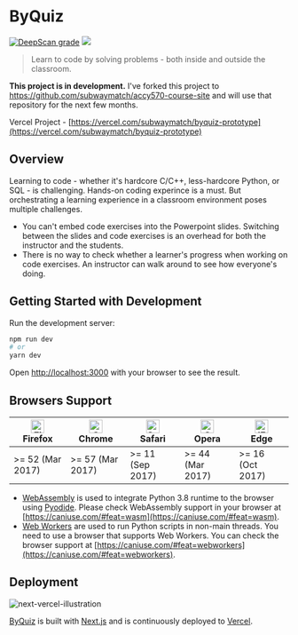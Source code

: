 # ByQuiz
<a href="https://deepscan.io/dashboard#view=project&tid=10181&pid=12879&bid=206032"><img src="https://deepscan.io/api/teams/10181/projects/12879/branches/206032/badge/grade.svg" alt="DeepScan grade"></a>
<a href="https://www.codacy.com/manual/subwaymatch/byquiz-prototype?utm_source=github.com&amp;utm_medium=referral&amp;utm_content=subwaymatch/byquiz-prototype&amp;utm_campaign=Badge_Grade"><img src="https://app.codacy.com/project/badge/Grade/f44c518a3b884f5b9a4c917206ad116d"/></a>

<blockquote>Learn to code by solving problems - both inside and outside the classroom.</blockquote>

**This project is in development.** I've forked this project to https://github.com/subwaymatch/accy570-course-site and will use that repository for the next few months.

Vercel Project - [https://vercel.com/subwaymatch/byquiz-prototype](https://vercel.com/subwaymatch/byquiz-prototype)

## Overview

Learning to code - whether it's hardcore C/C++, less-hardcore Python, or SQL - is challenging. Hands-on coding experince is a must. But orchestrating a learning experience in a classroom environment poses multiple challenges. 

- You can't embed code exercises into the Powerpoint slides. Switching between the slides and code exercises is an overhead for both the instructor and the students.
- There is no way to check whether a learner's progress when working on code exercises. An instructor can walk around to see how everyone's doing.


## Getting Started with Development

Run the development server:

```bash
npm run dev
# or
yarn dev
```

Open [http://localhost:3000](http://localhost:3000) with your browser to see the result.


## Browsers Support

| [<img src="https://raw.githubusercontent.com/alrra/browser-logos/master/src/firefox/firefox_48x48.png" alt="Firefox" width="24px" height="24px" />](http://godban.github.io/browsers-support-badges/)<br/>Firefox | [<img src="https://raw.githubusercontent.com/alrra/browser-logos/master/src/chrome/chrome_48x48.png" alt="Chrome" width="24px" height="24px" />](http://godban.github.io/browsers-support-badges/)<br/>Chrome | [<img src="https://raw.githubusercontent.com/alrra/browser-logos/master/src/safari/safari_48x48.png" alt="Safari" width="24px" height="24px" />](http://godban.github.io/browsers-support-badges/)<br/>Safari | [<img src="https://raw.githubusercontent.com/alrra/browser-logos/master/src/opera/opera_48x48.png" alt="Opera" width="24px" height="24px" />](http://godban.github.io/browsers-support-badges/)<br/>Opera | [<img src="https://raw.githubusercontent.com/alrra/browser-logos/master/src/edge/edge_48x48.png" alt="IE / Edge" width="24px" height="24px" />](http://godban.github.io/browsers-support-badges/)<br/>Edge |
| ----------------------------------------------------------------------------------------------------------------------------------------------------------------------------------------------------------------- | ------------------------------------------------------------------------------------------------------------------------------------------------------------------------------------------------------------- | ------------------------------------------------------------------------------------------------------------------------------------------------------------------------------------------------------------- | --------------------------------------------------------------------------------------------------------------------------------------------------------------------------------------------------------- | ---------------------------------------------------------------------------------------------------------------------------------------------------------------------------------------------------------- |
| >= 52 (Mar 2017)                                                                                                                                                                                                  | >= 57 (Mar 2017)                                                                                                                                                                                              | >= 11 (Sep 2017)                                                                                                                                                                                              | >= 44 (Mar 2017)                                                                                                                                                                                          | >= 16 (Oct 2017)                                                                                                                                                                                           |

- [WebAssembly](https://webassembly.org/) is used to integrate Python 3.8 runtime to the browser using [Pyodide](https://github.com/iodide-project/pyodide). Please check WebAssembly support in your browser at [https://caniuse.com/#feat=wasm](https://caniuse.com/#feat=wasm).
- [Web Workers](https://developer.mozilla.org/en-US/docs/Web/API/Web_Workers_API/Using_web_workers) are used to run Python scripts in non-main threads. You need to use a browser that supports Web Workers. You can check the browser support at [https://caniuse.com/#feat=webworkers](https://caniuse.com/#feat=webworkers).

## Deployment

![next-vercel-illustration](https://user-images.githubusercontent.com/1064036/89702608-860a2900-d908-11ea-83ad-aa228b4322ae.jpg)

[ByQuiz](https://byquiz.com) is built with [Next.js](https://nextjs.org/) and is continuously deployed to [Vercel](https://vercel.com/).
